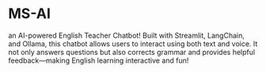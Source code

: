 # MS-AI
an AI-powered English Teacher Chatbot! Built with Streamlit, LangChain, and Ollama, this chatbot allows users to interact using both text and voice. It not only answers questions but also corrects grammar and provides helpful feedback—making English learning interactive and fun! 
